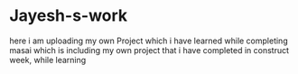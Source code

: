 # Jayesh-s-work
here i am uploading my own Project which i have learned while completing masai
which is including my own project that i have  completed in construct week, while learning  
